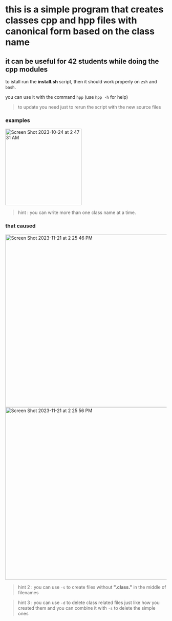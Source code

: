 # this is a simple program that creates classes cpp and hpp files with canonical form based on the class name
## it can be useful for 42 students while doing the cpp modules

to istall run the **install.sh** script, then it should work properly on ```zsh``` and ```bash```.

you can use it with the command ```hpp``` (use ```hpp -h``` for help)

>to update you need just to rerun the script with the new source files

### examples

<img width="238" alt="Screen Shot 2023-10-24 at 2 47 31 AM" src="https://github.com/mohammad-baazza/42tools/assets/115046361/1366d134-8b0a-4c68-900d-3505efdadc54">

> hint : you can write more than one class name at a time.

### that caused

<img width="537" alt="Screen Shot 2023-11-21 at 2 25 46 PM" src="https://github.com/mohammad-baazza/42tools/assets/115046361/b3fb9aa4-36f5-4a5e-96d8-528234b7e15b">
<img width="537" alt="Screen Shot 2023-11-21 at 2 25 56 PM" src="https://github.com/mohammad-baazza/42tools/assets/115046361/506dd6b0-6723-4b38-83c1-bfe6f0169cdc">

> hint 2 : you can use ```-s``` to create files without **".class."** in the middle of filenames

> hint 3 : you can use ```-d``` to delete class related files just like how you created them
> and you can combine it with ```-s``` to delete the simple ones
